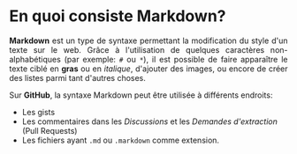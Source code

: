 # En quoi consiste Markdown?

<div style="text-align: justify">

**Markdown** est un type de syntaxe permettant la modification du style d'un texte sur le web. Grâce à l'utilisation de quelques caractères non-alphabétiques (par exemple: ``` # ``` ou ``` * ```), il est possible de faire apparaître le texte ciblé en **gras** ou en *italique*, d'ajouter des images, ou encore de créer des listes parmi tant d'autres choses. 

</div>

Sur **GitHub**, la syntaxe Markdown peut être utilisée à différents endroits:

* Les gists
* Les commentaires dans les *Discussions* et les *Demandes d'extraction* (Pull Requests)
* Les fichiers ayant ```.md``` ou ```.markdown``` comme extension.